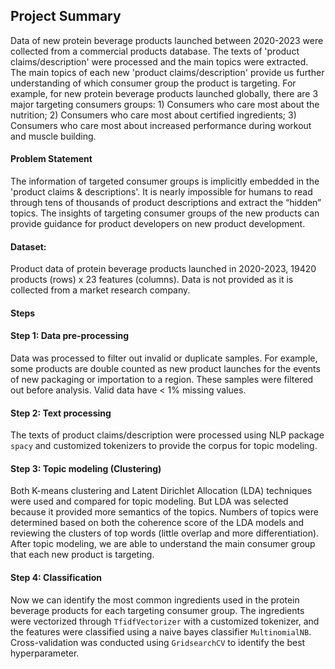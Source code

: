## Project Summary
Data of new protein beverage products launched between 2020-2023 were collected from a commercial products database. The texts of 'product claims/description' were processed and the main topics were extracted. The main topics of each new 'product claims/description' provide us further understanding of which consumer group the product is targeting. For example, for new protein beverage products launched globally, there are 3 major targeting consumers groups: 1) Consumers who care most about the nutrition; 2) Consumers who care most about certified ingredients; 3) Consumers who care most about increased performance during workout and muscle building.

#### Problem Statement
The information of targeted consumer groups is implicitly embedded in the 'product claims & descriptions'. It is nearly impossible for humans to read through tens of thousands of product descriptions and extract the “hidden” topics. The insights of targeting consumer groups of the new products can provide guidance for product developers on new product development.

#### Dataset:
Product data of protein beverage products launched in 2020-2023, 19420 products (rows) x 23 features (columns). Data is not provided as it is collected from a market research company.

#### Steps
#### Step 1: Data pre-processing
Data was processed to filter out invalid or duplicate samples. For example, some products are double counted as new product launches for the events of new packaging or importation to a region. These samples were filtered out before analysis. Valid data have < 1% missing values.

#### Step 2: Text processing
The texts of product claims/description were processed using NLP package `spacy` and customized tokenizers to provide the corpus for topic modeling.

#### Step 3: Topic modeling (Clustering)
Both K-means clustering and Latent Dirichlet Allocation (LDA) techniques were used and compared for topic modeling. But LDA was selected because it provided more semantics of the topics. Numbers of topics were determined based on both the coherence score of the LDA models and reviewing the clusters of top words (little overlap and more differentiation). After topic modeling, we are able to understand the main consumer group that each new product is targeting.

#### Step 4: Classification
Now we can identify the most common ingredients used in the protein beverage products for each targeting consumer group. The ingredients were vectorized through `TfidfVectorizer` with a customized tokenizer, and the features were classified using a naive bayes classifier `MultinomialNB`. Cross-validation was conducted using `GridsearchCV` to identify the best hyperparameter.
